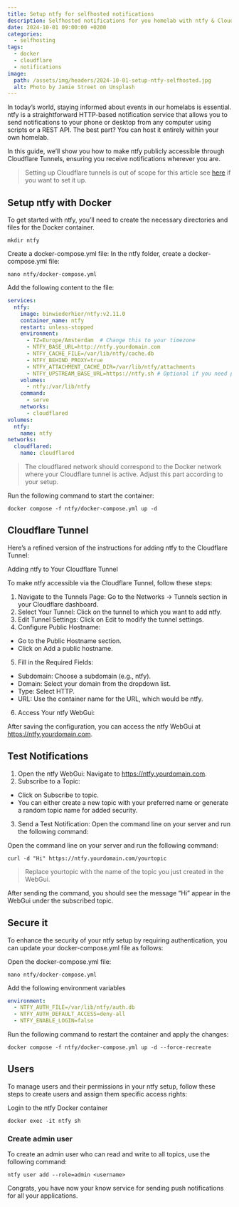 ```yaml
---
title: Setup ntfy for selfhosted notifications
description: Selfhosted notifications for you homelab with ntfy & Cloudflare.
date: 2024-10-01 09:00:00 +0200
categories: 
  - selfhosting
tags: 
  - docker
  - cloudflare
  - notifications
image:
  path: /assets/img/headers/2024-10-01-setup-ntfy-selfhosted.jpg
  alt: Photo by Jamie Street on Unsplash
---
```

In today’s world, staying informed about events in our homelabs is essential. ntfy is a straightforward HTTP-based notification service that allows you to send notifications to your phone or desktop from any computer using scripts or a REST API. The best part? You can host it entirely within your own homelab.

In this guide, we’ll show you how to make ntfy publicly accessible through Cloudflare Tunnels, ensuring you receive notifications wherever you are.

> Setting up Cloudflare tunnels is out of scope for this article see [here](https://medium.com/@svenvanginkel/self-hosting-securely-with-cloudflare-zero-trust-tunnels-0a9169378f78) if you want to set it up.

## Setup ntfy with Docker

To get started with ntfy, you’ll need to create the necessary directories and files for the Docker container.

```shell
mkdir ntfy
```
Create a docker-compose.yml file:
In the ntfy folder, create a docker-compose.yml file:

```shell
nano ntfy/docker-compose.yml
```
Add the following content to the file:
```yaml
services:
  ntfy:
    image: binwiederhier/ntfy:v2.11.0
    container_name: ntfy
    restart: unless-stopped
    environment:
      - TZ=Europe/Amsterdam  # Change this to your timezone
      - NTFY_BASE_URL=http://ntfy.yourdomain.com
      - NTFY_CACHE_FILE=/var/lib/ntfy/cache.db
      - NTFY_BEHIND_PROXY=true
      - NTFY_ATTACHMENT_CACHE_DIR=/var/lib/ntfy/attachments
      - NTFY_UPSTREAM_BASE_URL=https://ntfy.sh # Optional if you need push notifications on iOS
    volumes:
      - ntfy:/var/lib/ntfy
    command:
      - serve
    networks:
      - cloudflared
volumes:
  ntfy:
    name: ntfy
networks:
  cloudflared:
    name: cloudflared
```

> The cloudflared network should correspond to the Docker network where your Cloudflare tunnel is active. Adjust this part according to your setup.

Run the following command to start the container:

```
docker compose -f ntfy/docker-compose.yml up -d
```

## Cloudflare Tunnel

Here’s a refined version of the instructions for adding ntfy to the Cloudflare Tunnel:

Adding ntfy to Your Cloudflare Tunnel

To make ntfy accessible via the Cloudflare Tunnel, follow these steps:

1. Navigate to the Tunnels Page:
Go to the Networks -> Tunnels section in your Cloudflare dashboard.
2. Select Your Tunnel:
Click on the tunnel to which you want to add ntfy.
3. Edit Tunnel Settings:
Click on Edit to modify the tunnel settings.
4. Configure Public Hostname:
- Go to the Public Hostname section.
- Click on Add a public hostname.
5. Fill in the Required Fields:
- Subdomain: Choose a subdomain (e.g., ntfy).
- Domain: Select your domain from the dropdown list.
- Type: Select HTTP.
- URL: Use the container name for the URL, which would be ntfy.
6. Access Your ntfy WebGui:

After saving the configuration, you can access the ntfy WebGui at https://ntfy.yourdomain.com.


## Test Notifications

1. Open the ntfy WebGui:
Navigate to https://ntfy.yourdomain.com.
2. Subscribe to a Topic:
- Click on Subscribe to topic.
- You can either create a new topic with your preferred name or generate a random topic name for added security.
3. Send a Test Notification:
Open the command line on your server and run the following command:

Open the command line on your server and run the following command:

```
curl -d "Hi" https://ntfy.yourdomain.com/yourtopic
```

> 	Replace yourtopic with the name of the topic you just created in the WebGui.

After sending the command, you should see the message “Hi” appear in the WebGui under the subscribed topic.

## Secure it

To enhance the security of your ntfy setup by requiring authentication, you can update your docker-compose.yml file as follows:

Open the docker-compose.yml file:
```shell
nano ntfy/docker-compose.yml
```
Add the following environment variables
```yaml
environment:
  - NTFY_AUTH_FILE=/var/lib/ntfy/auth.db
  - NTFY_AUTH_DEFAULT_ACCESS=deny-all
  - NTFY_ENABLE_LOGIN=false
```

Run the following command to restart the container and apply the changes:

```
docker compose -f ntfy/docker-compose.yml up -d --force-recreate
```

## Users


To manage users and their permissions in your ntfy setup, follow these steps to create users and assign them specific access rights:

Login to the ntfy Docker container
```shell
docker exec -it ntfy sh
```

### Create admin user
To create an admin user who can read and write to all topics, use the following command:

```
ntfy user add --role=admin <username>
```

Congrats, you have now your know service for sending push notifications for all your applications.